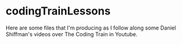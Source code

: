 # codingTrainLessons
Here are some files that I'm producing as I follow along some Daniel Shiffman's videos over The Coding Train in Youtube.
